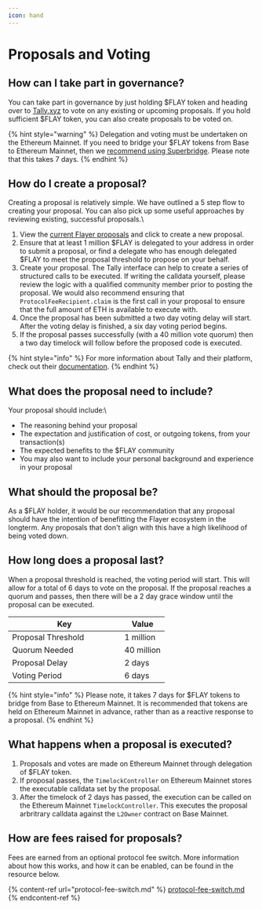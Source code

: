 ```yaml
---
icon: hand
---
```


# Proposals and Voting

## How can I take part in governance?

You can take part in governance by just holding $FLAY token and heading over to [Tally.xyz](https://www.tally.xyz/gov/flayer) to vote on any existing or upcoming proposals. If you hold sufficient $FLAY token, you can also create proposals to be voted on.

{% hint style="warning" %}
Delegation and voting must be undertaken on the Ethereum Mainnet. If you need to bridge your $FLAY tokens from Base to Ethereum Mainnet, then we [recommend using Superbridge](https://superbridge.app/?fromChainId=8453\&toChainId=1\&tokenAddress=0xF1A7000000950C7ad8Aff13118Bb7aB561A448ee). Please note that this takes 7 days.
{% endhint %}

## How do I create a proposal?

Creating a proposal is relatively simple. We have outlined a 5 step flow to creating your proposal. You can also pick up some useful approaches by reviewing existing, successful proposals.\


1. View the [current Flayer proposals](https://www.tally.xyz/gov/flayer/proposals) and click to create a new proposal.
2. Ensure that at least 1 million $FLAY is delegated to your address in order to submit a proposal, or find a delegate who has enough delegated $FLAY to meet the proposal threshold to propose on your behalf.
3. Create your proposal. The Tally interface can help to create a series of structured calls to be executed. If writing the calldata yourself, please review the logic with a qualified community member prior to posting the proposal. We would also recommend ensuring that `ProtocolFeeRecipient.claim` is the first call in your proposal to ensure that the full amount of ETH is available to execute with.
4. Once the proposal has been submitted a two day voting delay will start. After the voting delay is finished, a six day voting period begins.
5. If the proposal passes successfully (with a 40 million vote quorum) then a two day timelock will follow before the proposed code is executed.

{% hint style="info" %}
For more information about Tally and their platform, check out their [documentation](https://docs.tally.xyz/).
{% endhint %}

## What does the proposal need to include?

Your proposal should include:\


* The reasoning behind your proposal
* The expectation and justification of cost, or outgoing tokens, from your transaction(s)
* The expected benefits to the $FLAY community
* You may also want to include your personal background and experience in your proposal

## What should the proposal be?

As a $FLAY holder, it would be our recommendation that any proposal should have the intention of benefitting the Flayer ecosystem in the longterm. Any proposals that don't align with this have a high likelihood of being voted down.

## How long does a proposal last?

When a proposal threshold is reached, the voting period will start. This will allow for a total of 6 days to vote on the proposal. If the proposal reaches a quorum and passes, then there will be a 2 day grace window until the proposal can be executed.

<table><thead><tr><th width="213.06768798828125">Key</th><th>Value</th></tr></thead><tbody><tr><td>Proposal Threshold</td><td>1 million</td></tr><tr><td>Quorum Needed</td><td>40 million</td></tr><tr><td>Proposal Delay</td><td>2 days</td></tr><tr><td>Voting Period</td><td>6 days</td></tr></tbody></table>

{% hint style="info" %}
Please note, it takes 7 days for $FLAY tokens to bridge from Base to Ethereum Mainnet. It is recommended that tokens are held on Ethereum Mainnet in advance, rather than as a reactive response to a proposal.
{% endhint %}

## What happens when a proposal is executed?

1. Proposals and votes are made on Ethereum Mainnet through delegation of $FLAY token.
2. If proposal passes, the `TimelockController` on Ethereum Mainnet stores the executable calldata set by the proposal.
3. After the timelock of 2 days has passed, the execution can be called on the Ethereum Mainnet `TimelockController`. This executes the proposal arbritrary calldata against the `L2Owner` contract on Base Mainnet.

## How are fees raised for proposals?

Fees are earned from an optional protocol fee switch. More information about how this works, and how it can be enabled, can be found in the resource below.

{% content-ref url="protocol-fee-switch.md" %}
[protocol-fee-switch.md](protocol-fee-switch.md)
{% endcontent-ref %}
